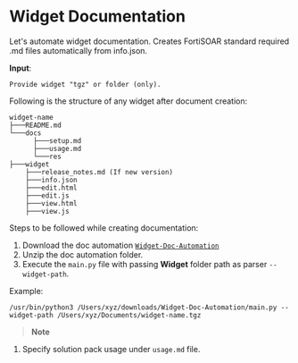 # Widget Documentation

Let's automate widget documentation. Creates FortiSOAR standard required .md files automatically from info.json.

**Input**:
```
Provide widget "tgz" or folder (only).
```

Following is the structure of any widget after document creation: 
```
widget-name
├───README.md
└───docs
      ├───setup.md
      ├───usage.md
      └───res
├───widget
    ├───release_notes.md (If new version)
    ├───info.json
    ├───edit.html
    ├───edit.js
    ├───view.html
    ├───view.js
```

Steps to be followed while creating documentation:
1. Download the doc automation [`Widget-Doc-Automation`](https://github.com/fortinet-fortisoar/how-tos/raw/main/documenting/widget/Widget-Doc-Automation)
2. Unzip the doc automation folder.
3. Execute the `main.py` file with passing **Widget** folder path as parser `--widget-path`.
   
Example:
```
/usr/bin/python3 /Users/xyz/downloads/Widget-Doc-Automation/main.py --widget-path /Users/xyz/Documents/widget-name.tgz
```

> **Note**
1. Specify solution pack usage under `usage.md` file.
